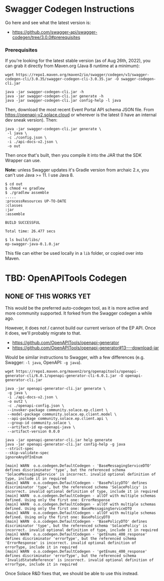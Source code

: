 # Swagger Codegen Instructions

Go here and see what the latest version is:
- https://github.com/swagger-api/swagger-codegen/tree/3.0.0#prerequisites

### Prerequisites
If you're looking for the latest stable version (as of Aug 26th, 2022), you can grab it directly from Maven.org (Java 8 runtime at a minimum):

```
wget https://repo1.maven.org/maven2/io/swagger/codegen/v3/swagger-codegen-cli/3.0.35/swagger-codegen-cli-3.0.35.jar -O swagger-codegen-cli.jar

java -jar swagger-codegen-cli.jar -h
java -jar swagger-codegen-cli.jar generate -h
java -jar swagger-codegen-cli.jar config-help -l java
```

Then, download the most recent Event Portal API schema JSON file. From https://openapi-v2.solace.cloud or wherever is the latest (I have an internal dev sneak version).  Then:

```
java -jar swagger-codegen-cli.jar generate \
 -l java \
 -c ./config.json \
 -i ./api-docs-v2.json \
 -o out
```

Then once that's built, then you compile it into the JAR that the SDK Wrapper can use.

**Note:** unless Swagger updates it's Gradle version from archaic 2.x, you can't use Java >= 11.  I use Java 8.

```
$ cd out
$ chmod +x gradlew
$ ./gradlew assemble
.....
:processResources UP-TO-DATE
:classes
:jar
:assemble

BUILD SUCCESSFUL

Total time: 26.477 secs

$ ls build/libs/
ep-swagger-java-0.1.0.jar
```

This file can either be used locally in a `lib` folder, or copied over into Maven.


# TBD: OpenAPITools Codegen

## NONE OF THIS WORKS YET

This would be the preferred auto-codegen tool, as it is more active and more community supported.  It forked from the Swagger codegen a while ago.

However, it does not / cannot build our current verison of the EP API.  Once it does, we'll probably migrate to that.

- https://github.com/OpenAPITools/openapi-generator
- https://github.com/OpenAPITools/openapi-generator#13---download-jar

Would be similar instructions to Swagger, with a few differences (e.g. Swagger: `-l java`, OpenAPI: `-g java`).

```
wget https://repo1.maven.org/maven2/org/openapitools/openapi-generator-cli/6.0.1/openapi-generator-cli-6.0.1.jar -O openapi-generator-cli.jar

java -jar openapi-generator-cli.jar generate \
 -g java \
 -i ./api-docs-v2.json \
 -o out2 \
 -c ./openapi-config.json \
 --invoker-package community.solace.ep.client \
 --model-package community.solace.ep.client.model \
 --api-package community.solace.ep.client.api \
 --group-id community.solace \
 --artifact-id ep-openapi-java \
 --artifact-version 0.0.0

```

```
java -jar openapi-generator-cli.jar help generate
java -jar openapi-generator-cli.jar config-help -g java
--strict-spec
--skip-validate-spec
ignoreAnyOfInEnum

```


```
[main] WARN  o.o.codegen.DefaultCodegen - 'BaseMessagingServiceDTO' defines discriminator 'type', but the referenced schema 'SolaceMessagingService' is incorrect. invalid optional definition of type, include it in required
[main] WARN  o.o.codegen.DefaultCodegen - 'BasePolicyDTO' defines discriminator 'type', but the referenced schema 'SolacePolicy' is incorrect. invalid optional definition of type, include it in required
[main] WARN  o.o.codegen.DefaultCodegen - allOf with multiple schemas defined. Using only the first one: ErrorResponse
[main] WARN  o.o.codegen.DefaultCodegen - allOf with multiple schemas defined. Using only the first one: BaseMessagingServiceDTO
[main] WARN  o.o.codegen.DefaultCodegen - allOf with multiple schemas defined. Using only the first one: BasePolicyDTO
[main] WARN  o.o.codegen.DefaultCodegen - 'BasePolicyDTO' defines discriminator 'type', but the referenced schema 'SolacePolicy' is incorrect. invalid optional definition of type, include it in required
[main] WARN  o.o.codegen.DefaultCodegen - 'getEnums_400_response' defines discriminator 'errorType', but the referenced schema 'ErrorResponse' is incorrect. invalid optional definition of errorType, include it in required
[main] WARN  o.o.codegen.DefaultCodegen - 'getEnums_400_response' defines discriminator 'errorType', but the referenced schema 'InvalidStateReference' is incorrect. invalid optional definition of errorType, include it in required
```

Once Solace R&D fixes that, we should be able to use this instead.

